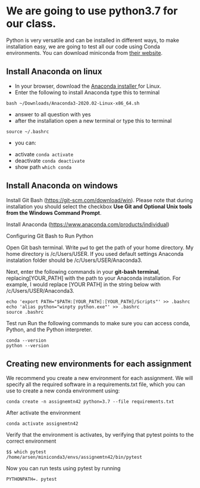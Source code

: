 # We are going to use python3.7 for our class.

Python is very versatile and can be installed in different ways, to make installation easy, we are going to test all our code using Conda environments.
You can download miniconda from [their website](https://docs.conda.io/en/latest/miniconda.html).


## Install Anaconda on linux

* In your browser, download the [Anaconda installer ](https://repo.anaconda.com/archive/Anaconda3-2020.02-Linux-x86_64.sh) for Linux.
* Enter the following to install Anaconda type this to terminal 
```
bash ~/Downloads/Anaconda3-2020.02-Linux-x86_64.sh
```
* answer to all question with yes
* after the installation open a new terminal or type this to terminal
```
source ~/.bashrc
```

* you can:
 - activate `conda activate`
 - deactivate `conda deactivate`
 - show path `which conda`

## Install Anaconda on windows

Install Git Bash (https://git-scm.com/download/win). Please note that during installation you should select the checkbox **Use Git and Optional Unix tools from the Windows Command Prompt**.

Install Anaconda (https://www.anaconda.com/products/individual)

Configuring Git Bash to Run Python

Open Git bash terminal. Write `pwd` to get the path of your home directory. My home directory is /c/Users/USER. If you used default settings Anaconda instalation folder should be /c/Users/USER/Anaconda3. 

Next, enter the following commands in your **git-bash terminal**, replacing[YOUR_PATH] with the path to your Anaconda installation. For example, I would replace [YOUR PATH] in the string below with /c/Users/USER/Anaconda3.

```
echo 'export PATH="$PATH:[YOUR_PATH]:[YOUR_PATH]/Scripts"' >> .bashrc
echo 'alias python="winpty python.exe"' >> .bashrc
source .bashrc
```

Test run
Run the following commands to make sure you can access conda, Python, and the Python interpreter.

```
conda --version
python --version
```


## Creating new environments for each assignment

We recommend you create a new environment for each assignment. We will
specify all the required software in a requirements.txt file, which you
can use to create a new conda environment using:

```
conda create -n assignemtn42 python=3.7 --file requirements.txt
```

After activate the environment
```
conda activate assignemtn42
```

Verify that the environment is activates, by verifying that pytest points to the correct environment
```
$$ which pytest
/home/arsen/miniconda3/envs/assignemtn42/bin/pytest
```

Now you can run tests using pytest by running
```
PYTHONPATH=. pytest
```

